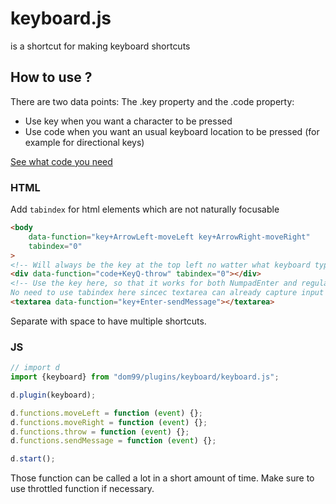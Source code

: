 # keyboard.js


is a shortcut for making keyboard shortcuts


## How to use ?

There are two data points: The .key property and the .code property:

 * Use key when you want a character to be pressed
 * Use code when you want an usual keyboard location to be pressed (for example for directional keys)


[See what code you need](https://developer.mozilla.org/en-US/docs/Web/API/KeyboardEvent/code)

### HTML

Add `tabindex` for html elements which are not naturally focusable

```html
<body 
    data-function="key+ArrowLeft-moveLeft key+ArrowRight-moveRight"
    tabindex="0"
>
<!-- Will always be the key at the top left no watter what keyboard type is used-->
<div data-function="code+KeyQ-throw" tabindex="0"></div>
<!-- Use the key here, so that it works for both NumpadEnter and regular Enter
No need to use tabindex here sincec textarea can already capture input -->
<textarea data-function="key+Enter-sendMessage"></textarea>
```

Separate with space to have multiple shortcuts.

### JS

```js
// import d
import {keyboard} from "dom99/plugins/keyboard/keyboard.js";

d.plugin(keyboard);

d.functions.moveLeft = function (event) {};
d.functions.moveRight = function (event) {};
d.functions.throw = function (event) {};
d.functions.sendMessage = function (event) {};

d.start();
```

Those function can be called a lot in a short amount of time. Make sure to use throttled function if necessary.
